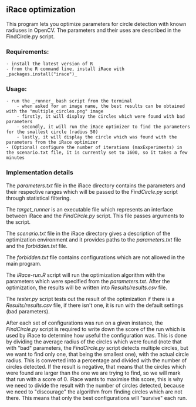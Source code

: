 ## iRace optimization
This program lets you optimize parameters for circle detection with known radiuses in OpenCV. The parameters and their uses are described in the FindCircle.py script.

### Requirements: 
	- install the latest version of R
	- from the R command line, install iRace with _packages.install("irace")_

### Usage:
	- run the _runner_ bash script from the terminal
		- when asked for an image name, the best results can be obtained with the "multiple_circles.png" image 
		- firstly, it will display the circles which were found with bad parameters
		- secondly, it will run the iRace optimizer to find the parameters for the smallest circle (radius 50)
		- lastly, it will display the circle which was found with the parameters from the iRace optimizer
	- (Optional) configure the number of iterations (maxExperiments) in the scenario.txt file, it is currently set to 1600, so it takes a few minutes
	
### Implementation details
The _parameters.txt_ file in the iRace directory contains the parameters and their respective ranges which will be passed to the _FindCircle.py_ script through statistical filtering.

The _target_runner_ is an executable file which represents an interface between iRace and the _FindCircle.py_ script. This file passes arguments to the script.

The _scenario.txt_ file in the iRace directory gives a description of the optimization environment and it provides paths to the _parameters.txt_ file and the _forbidden.txt_ file.

The _forbidden.txt_ file contains configurations which are not allowed in the main program.

The _iRace-run.R_ script will run the optimization algorithm with the parameters which were specified from the _parameters.txt_. After the optimization, the results will be written into _Results/results.csv_ file.

The _tester.py_ script tests out the result of the optimization if there is a _Results/results.csv_ file, if there isn't one, it is run with the default settings (bad parameters).

After each set of configurations was run on a given instance, the _FindCircle.py_ script is required to write down the score of the run which is used by iRace to determine how useful the configuration was. This is done by dividing the average radius of the circles which were found (note that with "bad" parameters, the _FindCircle.py_ script detects multiple circles, but we want to find only one, that being the smallest one), with the actual circle radius. This is converted into a percentage and divided with the number of circles detected. If the result is negative, that means that the circles which were found are larger than the one we are trying to find, so we will mark that run with a score of 0. iRace wants to maximise this score, this is why we need to divide the result with the number of circles detected, because we need to "discourage" the algorithm from finding circles which are not there. This means that only the best configurations will "survive" each run.
